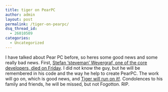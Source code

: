 ```yaml
---
title: tiger on PearPC
author: admin
layout: post
permalink: /tiger-on-pearpc/
dsq_thread_id:
  - 26010509
categories:
  - Uncategorized
---
```

I have talked about Pear PC before, so heres some good news and some really bad news. First, [Stefan &#8216;steveman&#8217; Weyergraf, one of the core developers, died on Friday][1]. I did not know the guy, but he will be remembered in his code and the way he help to create PearPC. The work will go on, which is good news, and [Tiger will run on it!][2]. Condolences to his family and friends, he will be missed, but not Fogotton. RIP.

 [1]: http://www.pearpc.net/comments.php?n=36
 [2]: http://www.pearpc.net/comments.php?n=37